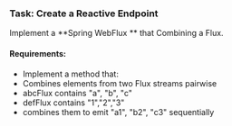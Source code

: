 ### Task: Create a Reactive Endpoint

Implement a **Spring WebFlux ** that Combining a Flux.

#### Requirements:
- Implement a method that:
- Combines elements from two Flux streams pairwise
- abcFlux contains "a", "b", "c"
- defFlux contains "1","2","3"
- combines them to emit "a1", "b2", "c3" sequentially
